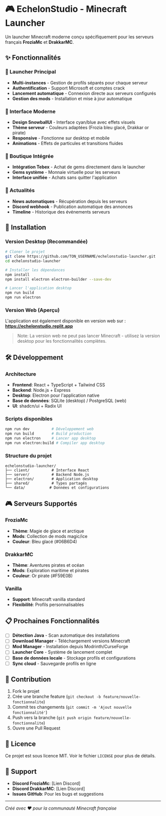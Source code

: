 # 🎮 EchelonStudio - Minecraft Launcher

Un launcher Minecraft moderne conçu spécifiquement pour les serveurs français **FroziaMc** et **DrakkarMC**.

## ✨ Fonctionnalités

### 🎯 Launcher Principal
- **Multi-instances** - Gestion de profils séparés pour chaque serveur
- **Authentification** - Support Microsoft et comptes crack
- **Lancement automatique** - Connexion directe aux serveurs configurés
- **Gestion des mods** - Installation et mise à jour automatique

### 🌟 Interface Moderne
- **Design SnowballUI** - Interface cyan/blue avec effets visuels
- **Thème serveur** - Couleurs adaptées (Frozia bleu glacé, Drakkar or pirate)
- **Responsive** - Fonctionne sur desktop et mobile
- **Animations** - Effets de particules et transitions fluides

### 🛒 Boutique Intégrée
- **Intégration Tebex** - Achat de gems directement dans le launcher
- **Gems système** - Monnaie virtuelle pour les serveurs
- **Interface unifiée** - Achats sans quitter l'application

### 📰 Actualités
- **News automatiques** - Récupération depuis les serveurs
- **Discord webhook** - Publication automatique des annonces
- **Timeline** - Historique des événements serveurs

## 🚀 Installation

### Version Desktop (Recommandée)

```bash
# Cloner le projet
git clone https://github.com/TON_USERNAME/echelonstudio-launcher.git
cd echelonstudio-launcher

# Installer les dépendances
npm install
npm install electron electron-builder --save-dev

# Lancer l'application desktop
npm run build
npm run electron
```

### Version Web (Aperçu)

L'application est également disponible en version web sur :
**https://echelonstudio.replit.app**

> Note: La version web ne peut pas lancer Minecraft - utilisez la version desktop pour les fonctionnalités complètes.

## 🛠️ Développement

### Architecture

- **Frontend**: React + TypeScript + Tailwind CSS
- **Backend**: Node.js + Express
- **Desktop**: Electron pour l'application native
- **Base de données**: SQLite (desktop) / PostgreSQL (web)
- **UI**: shadcn/ui + Radix UI

### Scripts disponibles

```bash
npm run dev          # Développement web
npm run build        # Build production
npm run electron     # Lancer app desktop
npm run electron:build # Compiler app desktop
```

### Structure du projet

```
echelonstudio-launcher/
├── client/          # Interface React
├── server/          # Backend Node.js
├── electron/        # Application desktop
├── shared/          # Types partagés
└── data/           # Données et configurations
```

## 🎮 Serveurs Supportés

### FroziaMc
- **Thème**: Magie de glace et arctique
- **Mods**: Collection de mods magic/ice
- **Couleur**: Bleu glacé (#06B6D4)

### DrakkarMC
- **Thème**: Aventures pirates et océan
- **Mods**: Exploration maritime et pirates
- **Couleur**: Or pirate (#F59E0B)

### Vanilla
- **Support**: Minecraft vanilla standard
- **Flexibilité**: Profils personnalisables

## 📋 Prochaines Fonctionnalités

- [ ] **Détection Java** - Scan automatique des installations
- [ ] **Download Manager** - Téléchargement versions Minecraft
- [ ] **Mod Manager** - Installation depuis Modrinth/CurseForge
- [ ] **Launcher Core** - Système de lancement complet
- [ ] **Base de données locale** - Stockage profils et configurations
- [ ] **Sync cloud** - Sauvegarde profils en ligne

## 🤝 Contribution

1. Fork le projet
2. Crée une branche feature (`git checkout -b feature/nouvelle-fonctionnalite`)
3. Commit tes changements (`git commit -m 'Ajout nouvelle fonctionnalité'`)
4. Push vers la branche (`git push origin feature/nouvelle-fonctionnalite`)
5. Ouvre une Pull Request

## 📄 Licence

Ce projet est sous licence MIT. Voir le fichier `LICENSE` pour plus de détails.

## 💬 Support

- **Discord FroziaMc**: [Lien Discord]
- **Discord DrakkarMC**: [Lien Discord]
- **Issues GitHub**: Pour les bugs et suggestions

---

*Créé avec ❤️ pour la communauté Minecraft française*